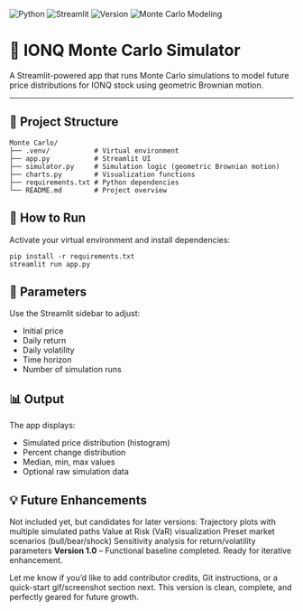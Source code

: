 ![Python](https://img.shields.io/badge/Python-3.11-blue)
![Streamlit](https://img.shields.io/badge/Streamlit-App-success)
![Version](https://img.shields.io/badge/version-1.0-yellow)
![Monte Carlo Modeling](https://img.shields.io/badge/Monte%20Carlo-Financial%20Simulation-darkblue)

# 🔮 IONQ Monte Carlo Simulator

A Streamlit-powered app that runs Monte Carlo simulations to model future price distributions for IONQ stock using geometric Brownian motion.

---
## 📁 Project Structure

```plaintext
Monte Carlo/
├── .venv/           # Virtual environment  
├── app.py           # Streamlit UI  
├── simulator.py     # Simulation logic (geometric Brownian motion)  
├── charts.py        # Visualization functions  
├── requirements.txt # Python dependencies  
└── README.md        # Project overview  
```

## 🚀 How to Run
Activate your virtual environment and install dependencies:
```
pip install -r requirements.txt
streamlit run app.py
```

## 🔧 Parameters
Use the Streamlit sidebar to adjust:
- Initial price
- Daily return
- Daily volatility
- Time horizon
- Number of simulation runs
## 📊 Output
The app displays:
- Simulated price distribution (histogram)
- Percent change distribution
- Median, min, max values
- Optional raw simulation data
## 💡 Future Enhancements
Not included yet, but candidates for later versions:
Trajectory plots with multiple simulated paths
Value at Risk (VaR) visualization
Preset market scenarios (bull/bear/shock)
Sensitivity analysis for return/volatility parameters
**Version 1.0** – Functional baseline completed. Ready for iterative enhancement.

Let me know if you’d like to add contributor credits, Git instructions, or a quick-start gif/screenshot section next. This version is clean, complete, and perfectly geared for future growth.

